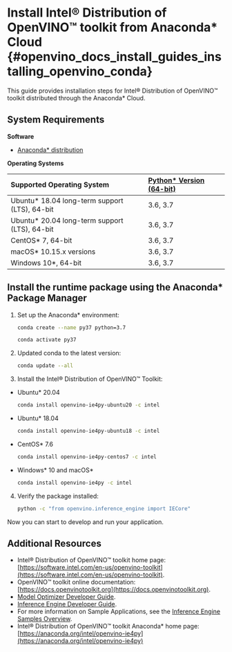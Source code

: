 # Install Intel® Distribution of OpenVINO™ toolkit from Anaconda* Cloud {#openvino_docs_install_guides_installing_openvino_conda}

This guide provides installation steps for Intel® Distribution of OpenVINO™ toolkit distributed through the Anaconda* Cloud.


## System Requirements

**Software**

 - [Anaconda* distribution](https://www.anaconda.com/products/individual/)

**Operating Systems**

| Supported Operating System                                   | [Python* Version (64-bit)](https://www.python.org/) |
| :------------------------------------------------------------| :---------------------------------------------------|
|   Ubuntu* 18.04 long-term support (LTS), 64-bit              | 3.6, 3.7                                            |
|   Ubuntu* 20.04 long-term support (LTS), 64-bit              | 3.6, 3.7                                            |
|   CentOS* 7, 64-bit                                          | 3.6, 3.7                                            |
|   macOS* 10.15.x versions                                    | 3.6, 3.7                                            |
|   Windows 10*, 64-bit                                        | 3.6, 3.7                                            |

## Install the runtime package using the Anaconda* Package Manager

1. Set up the Anaconda* environment: 
   ```sh
   conda create --name py37 python=3.7
   ```
   ```sh
   conda activate py37
   ```
2. Updated conda to the latest version:
   ```sh
   conda update --all
   ```
3. Install the Intel® Distribution of OpenVINO™ Toolkit:
 - Ubuntu* 20.04 
   ```sh
   conda install openvino-ie4py-ubuntu20 -c intel
   ```
 - Ubuntu* 18.04 
   ```sh
   conda install openvino-ie4py-ubuntu18 -c intel
   ```
 - CentOS* 7.6 
   ```sh
   conda install openvino-ie4py-centos7 -c intel
   ```
 - Windows* 10 and macOS*
   ```sh
   conda install openvino-ie4py -c intel
   ```
4. Verify the package installed:
   ```sh
   python -c "from openvino.inference_engine import IECore"
   ```
   
Now you can start to develop and run your application.

## Additional Resources

- Intel® Distribution of OpenVINO™ toolkit home page: [https://software.intel.com/en-us/openvino-toolkit](https://software.intel.com/en-us/openvino-toolkit).
- OpenVINO™ toolkit online documentation: [https://docs.openvinotoolkit.org](https://docs.openvinotoolkit.org).
- [Model Optimizer Developer Guide](../MO_DG/Deep_Learning_Model_Optimizer_DevGuide.md).
- [Inference Engine Developer Guide](../IE_DG/Deep_Learning_Inference_Engine_DevGuide.md).
- For more information on Sample Applications, see the [Inference Engine Samples Overview](../IE_DG/Samples_Overview.md).
- Intel® Distribution of OpenVINO™ toolkit Anaconda* home page: [https://anaconda.org/intel/openvino-ie4py](https://anaconda.org/intel/openvino-ie4py)

